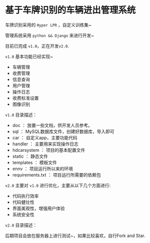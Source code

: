 # 基于车牌识别的车辆进出管理系统

车牌识别采用的 `Hyper LPR` ，自定义训练集~

管理系统采用 `python && Django` 来进行开发~

目前已完成 `v1.0`，正在开发`v2.0`.

`v1.0` 基本功能已经实现~
- 车辆管理
- 收费管理
- 信息查询
- 用户管理
- 操作日志
- 收费标准设置
- 图像识别

`v1.0` 目录描述：
- doc ： 放置一些文档，供开发人员参考。
- sql ： MySQL数据库文件，创建好数据库，导入即可
- car ： 自定义app，主要功能代码
- handler ： 主要用来实现操作日志
- hdcarsystem ： 项目的基本配置文件
- static ： 静态文件
- templates ： 模板文件
- ennv ： 项目运行所以来的环境
- requirements.txt ： 项目运行所需要的依赖包

`v2.0` 主要对 `v1.0` 进行优化，主要从以下几个方面进行:
- 代码执行效率
- 代码健壮性
- 界面美观性，增强用户体验
- 系统安全性

`v2.0` 目录描述：


后期项目会放在服务器上进行测试~，如果比较喜欢，自行Fork and Star.